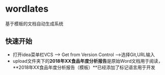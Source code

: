 # wordlates
基于模板的文档自动生成系统

## 快速开始
- 打开idea菜单栏VCS --> Get from Version Control -->选择Git,URL输入
- upload文件夹下的**2018年XX食品年度分析报告**是原始Word文档用于阅读，**2018年XX食品年度分析报告（模板）**已经添加了标记语言用于开发

